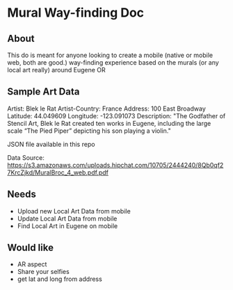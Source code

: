 # Mural Way-finding Doc

## About

This do is meant for anyone looking to create a mobile (native or mobile web, both are good.) way-finding experience based on the murals (or any local art really) around Eugene OR

## Sample Art Data

Artist: Blek le Rat
Artist-Country: France
Address: 100 East Broadway
Latitude: 44.049609
Longitude: -123.091073
Description: "The Godfather of Stencil Art, Blek
le Rat created ten works in Eugene,
including the large scale “The Pied
Piper” depicting his son playing a
violin."

JSON file available in this repo

Data Source: https://s3.amazonaws.com/uploads.hipchat.com/10705/2444240/8Qb0qf27KrcZjkd/MuralBroc_4_web.pdf.pdf


## Needs

* Upload new Local Art Data from mobile
* Update Local Art Data from mobile
* Find Local Art in Eugene on mobile

## Would like

* AR aspect
* Share your selfies
* get lat and long from address
